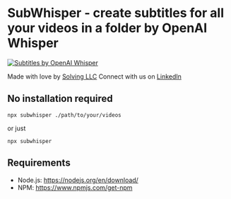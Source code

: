 # SubWhisper - create subtitles for all your videos in a folder by OpenAI Whisper

[![Subtitles by OpenAI Whisper](http://img.youtube.com/vi/sdKRgQV3Xgw/0.jpg)](http://www.youtube.com/watch?v=sdKRgQV3Xgw "Subtitles by OpenAI Whisper")

Made with love by [Solving LLC](http://solving.llc/)
Connect with us on [LinkedIn](http://ceo.solving.llc/)

## No installation required

```
npx subwhisper ./path/to/your/videos
```

or just

```
npx subwhisper
```

## Requirements

- Node.js: https://nodejs.org/en/download/
- NPM: https://www.npmjs.com/get-npm
